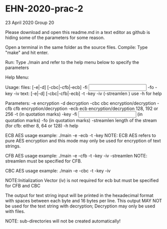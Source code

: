 # EHN-2020-prac-2

23 April 2020
Group 20

Please download and open this readme.md in a text editor as github is hiding some of the parameters for some reason.

Open a terminal in the same folder as the source files.
Compile: Type "make" and hit enter.

Run: Type ./main and refer to the help menu below to specify the parameters

Help Menu:

Usage:
files: [-e|-d] [-cbc|-cfb|-ecb] <len> -fi <input file> -fo <encrypted file> -key <password> -iv <initialization vector>
text: [-e|-d] [-cbc|-cfb|-ecb] <len> -t <text to process> -key <password> -iv <initialization vector> (-streamlen <len>)
use -h for help

Parameters:
-e			        encryption
-d			        decryption
-cbc <len>		    cbc encryption/decryption
-cfb <len>		    cfb encryption/decryption
-ecb <len>		    ecb encryption/decryption
<len>			    128, 192 or 256
-t			        <text to process> (in quotation marks)
-key			    <password>
-fi			        <input file> (in quotation marks)
-fo			        <output file> (in quotation marks)
-streamlen <len>	length of the stream (for cfb: either 8, 64 or 128)
-h			help

ECB AES usage example:
./main -e -ecb <len> -t <text to process> -key <password>
NOTE: ECB AES refers to pure AES encryption and this mode may only be used for encryption of text strings.


CFB AES usage example:
./main -e -cfb <len> -t <text to process> -key <password> -iv <initialization vector> -streamlen <len>
NOTE: streamlen must be specified for CFB.

CBC AES usage example:
./main -e -cbc <len> -t <text to process> -key <password> -iv <initialization vector>

NOTE:Initialization Vector (iv) is not required for ecb but must be specified for CFB and CBC

The output for text string input will be printed in the hexadecimal format with spaces between each byte and 16 bytes per line.
This output MAY NOT be used for the text string with decryption; Decryption may only be used with files.

NOTE: sub-directories will not be created automatically!






